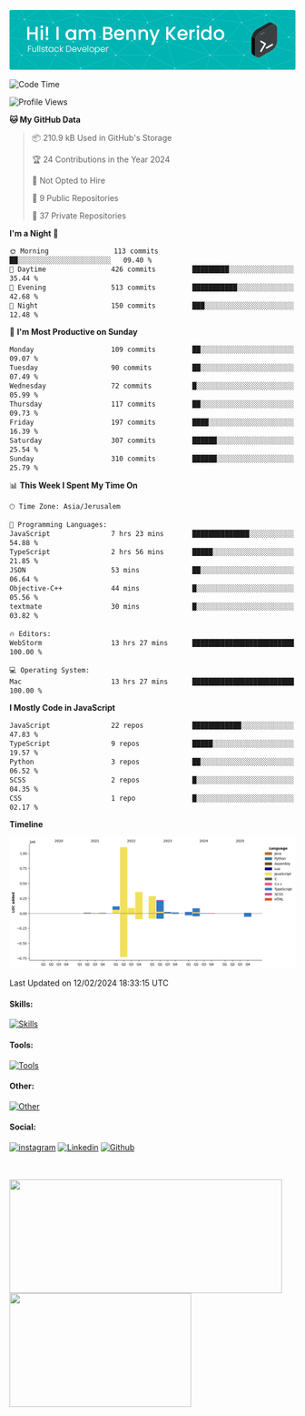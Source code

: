 ![Header](./header.png)


<!--START_SECTION:waka-->
![Code Time](http://img.shields.io/badge/Code%20Time-440%20hrs%2036%20mins-blue)

![Profile Views](http://img.shields.io/badge/Profile%20Views-0-blue)

**🐱 My GitHub Data** 

> 📦 210.9 kB Used in GitHub's Storage 
 > 
> 🏆 24 Contributions in the Year 2024
 > 
> 🚫 Not Opted to Hire
 > 
> 📜 9 Public Repositories 
 > 
> 🔑 37 Private Repositories 
 > 
**I'm a Night 🦉** 

```text
🌞 Morning                113 commits         ██░░░░░░░░░░░░░░░░░░░░░░░   09.40 % 
🌆 Daytime                426 commits         █████████░░░░░░░░░░░░░░░░   35.44 % 
🌃 Evening                513 commits         ███████████░░░░░░░░░░░░░░   42.68 % 
🌙 Night                  150 commits         ███░░░░░░░░░░░░░░░░░░░░░░   12.48 % 
```
📅 **I'm Most Productive on Sunday** 

```text
Monday                   109 commits         ██░░░░░░░░░░░░░░░░░░░░░░░   09.07 % 
Tuesday                  90 commits          ██░░░░░░░░░░░░░░░░░░░░░░░   07.49 % 
Wednesday                72 commits          █░░░░░░░░░░░░░░░░░░░░░░░░   05.99 % 
Thursday                 117 commits         ██░░░░░░░░░░░░░░░░░░░░░░░   09.73 % 
Friday                   197 commits         ████░░░░░░░░░░░░░░░░░░░░░   16.39 % 
Saturday                 307 commits         ██████░░░░░░░░░░░░░░░░░░░   25.54 % 
Sunday                   310 commits         ██████░░░░░░░░░░░░░░░░░░░   25.79 % 
```


📊 **This Week I Spent My Time On** 

```text
🕑︎ Time Zone: Asia/Jerusalem

💬 Programming Languages: 
JavaScript               7 hrs 23 mins       ██████████████░░░░░░░░░░░   54.88 % 
TypeScript               2 hrs 56 mins       █████░░░░░░░░░░░░░░░░░░░░   21.85 % 
JSON                     53 mins             ██░░░░░░░░░░░░░░░░░░░░░░░   06.64 % 
Objective-C++            44 mins             █░░░░░░░░░░░░░░░░░░░░░░░░   05.56 % 
textmate                 30 mins             █░░░░░░░░░░░░░░░░░░░░░░░░   03.82 % 

🔥 Editors: 
WebStorm                 13 hrs 27 mins      █████████████████████████   100.00 % 

💻 Operating System: 
Mac                      13 hrs 27 mins      █████████████████████████   100.00 % 
```

**I Mostly Code in JavaScript** 

```text
JavaScript               22 repos            ████████████░░░░░░░░░░░░░   47.83 % 
TypeScript               9 repos             █████░░░░░░░░░░░░░░░░░░░░   19.57 % 
Python                   3 repos             ██░░░░░░░░░░░░░░░░░░░░░░░   06.52 % 
SCSS                     2 repos             █░░░░░░░░░░░░░░░░░░░░░░░░   04.35 % 
CSS                      1 repo              █░░░░░░░░░░░░░░░░░░░░░░░░   02.17 % 
```



**Timeline**

![Lines of Code chart](https://raw.githubusercontent.com/bennykerido/bennykerido/main/assets/bar_graph.png)


 Last Updated on 12/02/2024 18:33:15 UTC
<!--END_SECTION:waka-->
#### Skills:
[![Skills](https://skillicons.dev/icons?i=js,ts,html,css,py&perline=5&theme=dark)](https://skillicons.dev)

#### Tools:
[![Tools](https://skillicons.dev/icons?i=react,nextjs,redux,nestjs,nodejs,express,sass,jquery&perline=5&theme=dark)](https://skillicons.dev)

#### Other:
[![Other](https://skillicons.dev/icons?i=bun,git,firebase,idea,postman,netlify,mongodb,materialui,figma,docker,eclipse,ps,ai,xd&perline=5&theme=dark)](https://skillicons.dev)

#### Social:
[![instagram](https://skillicons.dev/icons?i=instagram&perline=5&theme=dark)](https://www.instagram.com/bennykerido)
[![Linkedin](https://skillicons.dev/icons?i=linkedin&perline=5&theme=dark)](https://www.linkedin.com/in/bennykerido)
[![Github](https://skillicons.dev/icons?i=github&perline=5&theme=dark)](https://www.github.com/bennykerido)

<br/>
<br/>

<a href="https://github.com/bennykerido">
  <img height=200 width=480 align="center" src="https://github-readme-stats.vercel.app/api?username=bennykerido&hide=prs,contribs&show_icons=true&card_width=320" />
</a>
<a href="https://github.com/bennykerido">
  <img height=200 width=320 align="center" src="https://github-readme-stats.vercel.app/api/top-langs/?username=bennykerido&layout=compact&card_width=320" />
</a>

